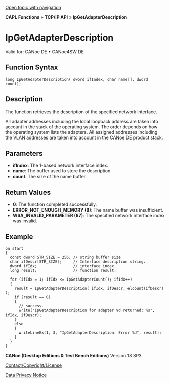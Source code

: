 [Open topic with navigation](../../../../../CANoeDEFamily.htm#Topics/CAPLFunctions/TCPIPAPI/Functions/CAPLfunctionIPGetAdapterDescription.md)

**CAPL Functions** » **TCP/IP API** » **IpGetAdapterDescription**

# IpGetAdapterDescription

Valid for: CANoe DE • CANoe4SW DE

## Function Syntax

```plaintext
long IpGetAdapterDescription( dword ifIndex, char name[], dword count);
```

## Description

The function retrieves the description of the specified network interface.

All adapter addresses including the local loopback address are taken into account in the stack of the operating system. The order depends on how the operating system lists the adapters. All assigned addresses including the VLAN addresses are taken into account in the CANoe DE product stack.

## Parameters

- **ifIndex**: The 1-based network interface index.
- **name**: The buffer used to store the description.
- **count**: The size of the name buffer.

## Return Values

- **0**: The function completed successfully.
- **ERROR_NOT_ENOUGH_MEMORY (8)**: The name buffer was insufficient.
- **WSA_INVALID_PARAMETER (87)**: The specified network interface index was invalid.

## Example

```plaintext
on start
{
  const dword STR_SIZE = 256; // string buffer size
  char ifDescr[STR_SIZE];     // Interface description string.
  dword ifIdx;                // interface index
  long result;                // function result.

  for (ifIdx = 1; ifIdx <= IpGetAdapterCount(); ifIdx++)
  {
    result = IpGetAdapterDescription( ifIdx, ifDescr, elcount(ifDescr) );
    if (result == 0)
    {
      // success.
      write("IpGetAdapterDescription for adapter %d returned: %s", ifIdx, ifDescr);
    }
    else
    {
      writeLineEx(1, 3, "IpGetAdapterDescription: Error %d", result);
    }
  }
}
```

**CANoe (Desktop Editions & Test Bench Editions)** Version 18 SP3

[Contact/Copyright/License](../../../Shared/ContactCopyrightLicense.md)

[Data Privacy Notice](https://www.vector.com/int/en/company/get-info/privacy-policy/)
